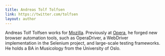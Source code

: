 ```yaml
---
title: Andreas Tolf Tolfsen
link: https://twitter.com/tolfsen
layout: author
---
```


Andreas Tolf Tolfsen works for [Mozilla](http://www.mozilla.org). Previously at [Opera](http://www.opera.com), he forged new browser automation tools, such as OperaDriver, a WebDriver implementation in the Selenium project, and large-scale testing frameworks. He holds a BA in Musicology from the University of Oslo.
